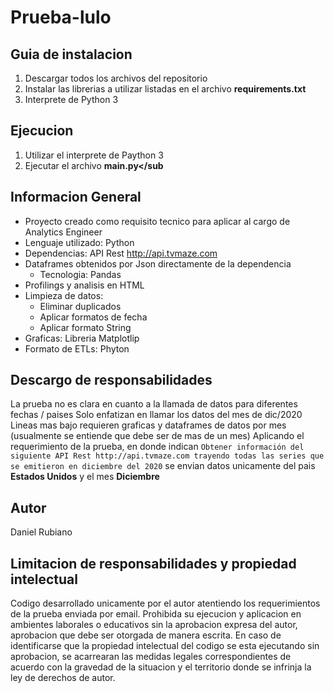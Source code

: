 # Prueba-lulo



## Guia de instalacion
 1. Descargar todos los archivos del repositorio
 2. Instalar las librerias a utilizar listadas en el archivo **requirements.txt**
 3. Interprete de Python 3

## Ejecucion
 1. Utilizar el interprete de Paython 3
 2. Ejecutar el archivo **main.py</sub**


## Informacion General
- Proyecto creado como requisito tecnico para aplicar al cargo de Analytics Engineer
- Lenguaje utilizado: Python 
- Dependencias: API Rest http://api.tvmaze.com
- Dataframes obtenidos por Json directamente de la dependencia 
  - Tecnologia: Pandas
- Profilings y analisis en HTML
- Limpieza de datos: 
  - Eliminar duplicados
  - Aplicar formatos de fecha 
  - Aplicar formato String
- Graficas: Libreria Matplotlip
- Formato de ETLs: Phyton 
  

## Descargo de responsabilidades
La prueba no es clara en cuanto a la llamada de datos para diferentes fechas / paises
  Solo enfatizan en llamar los datos del mes de dic/2020 
  Lineas mas bajo requieren graficas y dataframes de datos por mes (usualmente se entiende que debe ser de mas de un mes) 
  Aplicando el requerimiento de la prueba, en donde indican `Obtener información del siguiente API Rest http://api.tvmaze.com trayendo todas las
  series que se emitieron en diciembre del 2020` se envian datos unicamente del pais **Estados Unidos** y el mes **Diciembre**

## Autor
  Daniel Rubiano
  
## Limitacion de responsabilidades y propiedad intelectual
Codigo desarrollado unicamente por el autor atentiendo los requerimientos de la prueba enviada por email. Prohibida su ejecucion y aplicacion en ambientes         laborales o educativos sin la aprobacion expresa del autor, aprobacion que debe ser otorgada de manera escrita. 
En caso de identificarse que la propiedad intelectual del codigo se esta ejecutando sin aprobacion, se acarrearan las medidas legales correspondientes de acuerdo con la gravedad de la situacion y el territorio donde se infrinja la ley de derechos de autor.



 
